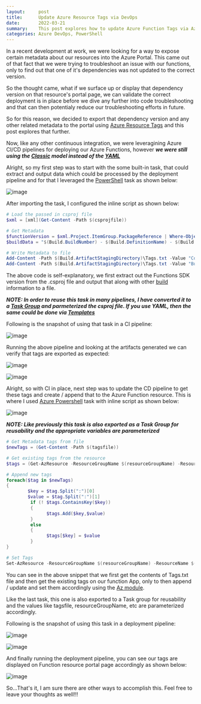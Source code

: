 ```yaml
---
layout:     post
title:      Update Azure Resource Tags via DevOps
date:       2022-03-21
summary:    This post explores how to update Azure Function Tags via Azure DevOps leveraging PowerShell.
categories: Azure DevOps, PowerShell 
---
```


In a recent development at work, we were looking for a way to expose certain metadata about our resources into the Azure Portal. This came out of that fact that we were trying to troubleshoot an issue with our functions, only to find out that one of it's dependencies was not updated to the correct version.

So the thought came, what if we surface up or display that dependency version on that resource's portal page, we can validate the correct deployment is in place before we dive any further into code troubleshooting and that can then potentialy reduce our troubleshooting efforts in future.

So for this reason, we decided to export that dependency version and any other related metadata to the portal using [Azure Resource Tags](https://docs.microsoft.com/en-us/azure/azure-resource-manager/management/tag-resources?tabs=json)   and this post explores that further.

Now, like any other continuous integration, we were leveragining Azure CI/CD pipelines for deploying our Azure Functions, however ***we were still using the [Classic](https://docs.microsoft.com/en-us/azure/devops/pipelines/get-started/pipelines-get-started?msclkid=16444b80a95311ec88cb9ec51b8851cd&view=azure-devops#define-pipelines-using-the-classic-interface) model instead of the [YAML](https://docs.microsoft.com/en-us/azure/devops/pipelines/get-started/pipelines-get-started?msclkid=16444b80a95311ec88cb9ec51b8851cd&view=azure-devops#define-pipelines-using-yaml-syntax)***

Alright, so my first step was to start with the some built-in task, that could extract and output data which could be processed by the deployment pipeline and for that I leveraged the [PowerShell](https://docs.microsoft.com/en-us/azure/devops/pipelines/tasks/utility/powershell?msclkid=d2b76f8fa95311ec95652e109ece21bc&view=azure-devops) task as shown below:

![image]({{site.url}}/images/powershell-1.png)

After importing the task, I configured the inline script as shown below: 

~~~powershell
# Load the passed in csproj file
$xml = [xml](Get-Content -Path $(csprojfile))

# Get Metadata
$functionVersion = $xml.Project.ItemGroup.PackageReference | Where-Object {$_.Include -eq "Microsoft.NET.Sdk.Functions"} | Select Version
$buildData = "$(Build.BuildNumber) - $(Build.DefinitionName) - $(Build.Repository.Name) - $(Build.SourceBranch) - $(Build.SourceVersion)"

# Write Metadata to file
Add-Content -Path $(Build.ArtifactStagingDirectory)\Tags.txt -Value "Common Lib. Version : $functionVersion"
Add-Content -Path $(Build.ArtifactStagingDirectory)\Tags.txt -Value "BuildDetails : $buildData"
~~~

The above code is self-explanatory, we first extract out the Functions SDK version from the .csproj file and output that along with other [build](https://docs.microsoft.com/en-us/azure/devops/pipelines/build/variables?msclkid=9afcf81aaa2611ecaf9ecd989a5756c9&view=azure-devops&tabs=yaml#build-variables-devops-services) information to a file.

***NOTE: In order to reuse this task in many pipelines, I have converted it to a [Task Group](https://docs.microsoft.com/en-us/azure/devops/pipelines/library/task-groups?msclkid=70d17771a95611ec986e92ff7f24881f&view=azure-devops) and parmeterized the csproj file. If you use YAML, then the same could be done via [Templates](https://docs.microsoft.com/en-us/azure/devops/pipelines/process/templates?view=azure-devops)***


Following is the snapshot of using that task in a CI pipeline:

![image]({{site.url}}/images/powershell-2.png)

Running the above pipeline and looking at the artifacts generated we can verify that tags are exported as expected:

![image]({{site.url}}/images/powershell-3.png)

![image]({{site.url}}/images/powershell-4.png)

Alright, so with CI in place, next step was to update the CD pipeline to get these tags and create / append that to the Azure Function resource. This is where I used [Azure Powershell](https://docs.microsoft.com/en-us/azure/devops/pipelines/tasks/deploy/azure-powershell?msclkid=f88d6795a95711eca5a21efc64e87c28&view=azure-devops) task with inline script as shown below:

![image]({{site.url}}/images/powershell-8.png)

***NOTE: Like previously this task is also exported as a Task Group for reusability and the appropriate variables are parameterized***

~~~powershell
# Get Metadata tags from file
$newTags = (Get-Content -Path $(tagsfile))

# Get existing tags from the resource
$tags = (Get-AzResource -ResourceGroupName $(resourceGroupName) -ResourceName $(resourceName)).Tags

# Append new tags 
foreach($tag in $newTags) 
{
        $key = $tag.Split(":")[0]
        $value = $tag.Split(":")[1]
         if (! $tags.ContainsKey($key))
         { 
               $tags.Add($key,$value)
         }
         else
         {
               $tags[$key] = $value
         }
}

# Set Tags
Set-AzResource -ResourceGroupName $(resourceGroupName) -ResourceName $(resourceName) -ResourceType Microsoft.Web/sites -Tag $tags -Force
~~~

You can see in the above snippet that we first get the contents of Tags.txt file and then get the existing tags on our function App, only to then append / update and set them accordingly using the [Az module](https://docs.microsoft.com/en-us/powershell/azure/new-azureps-module-az?view=azps-7.3.2#:~:text=Overview%20The%20Az%20PowerShell%20module%20is%20a%20set,example%20in%20the%20context%20of%20a%20CI%2FCD%20pipeline.?msclkid=27180780aa2911ec90e6091fe5a9d4e4). 

Like the last task, this one is also exported to a Task group for reusability and the values like tagsfile, resourceGroupName, etc are parameterized accordingly.

Following is the snapshot of using this task in a deployment pipeline:

![image]({{site.url}}/images/powershell-5.png)

![image]({{site.url}}/images/powershell-6.png)

And finally running the deployment pipeline, you can see our tags are displayed on Function resource portal page accordingly as shown below:

![image]({{site.url}}/images/powershell-7.png)


So...That's it, I am sure there are other ways to accomplish this. Feel free to leave your thoughts as well!!!














